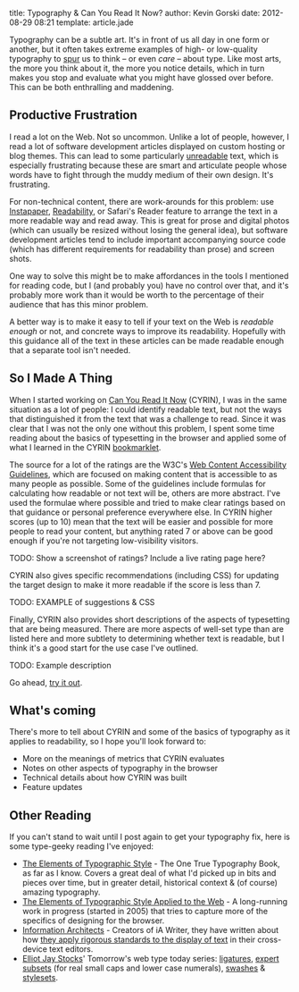 title: Typography & Can You Read It Now?
author: Kevin Gorski
date: 2012-08-29 08:21
template: article.jade

Typography can be a subtle art. It's in front of us all day in one form or another, but it often takes extreme examples of high- or low-quality typography to [spur](http://www.typographydeconstructed.com/spur/) us to think – or even *care* – about type. Like most arts, the more you think about it, the more you notice details, which in turn makes you stop and evaluate what you might have glossed over before. This can be both enthralling and maddening.

## Productive Frustration

I read a lot on the Web. Not so uncommon. Unlike a lot of people, however, I read a lot of software development articles displayed on custom hosting or blog themes. This can lead to some particularly [unreadable](http://en.wikipedia.org/wiki/Readability) text, which is especially frustrating because these are smart and articulate people whose words have to fight through the muddy medium of their own design. It's frustrating.

For non-technical content, there are work-arounds for this problem: use [Instapaper](http://instapaper.com), [Readability](http://readability.com), or Safari's Reader feature to arrange the text in a more readable way and read away. This is great for prose and digital photos (which can usually be resized without losing the general idea), but software development articles tend to include important accompanying source code (which has different requirements for readability than prose) and screen shots.

One way to solve this might be to make affordances in the tools I mentioned for reading code, but I (and probably you) have no control over that, and it's probably more work than it would be worth to the percentage of their audience that has this minor problem.

A better way is to make it easy to tell if your text on the Web is *readable enough* or not, and concrete ways to improve its readability. Hopefully with this guidance all of the text in these articles can be made readable enough that a separate tool isn't needed.

## So I Made A Thing

When I started working on [Can You Read It Now](http://canyoureaditnow.com) (CYRIN), I was in the same situation as a lot of people: I could identify readable text, but not the ways that distinguished it from the text that was a challenge to read. Since it was clear that I was not the only one without this problem, I spent some time reading about the basics of typesetting in the browser and applied some of what I learned in the CYRIN [bookmarklet](http://en.wikipedia.org/wiki/Bookmarklet).

The source for a lot of the ratings are the W3C's [Web Content Accessibility Guidelines](http://www.w3.org/WAI/intro/wcag.php), which are focused on making content that is accessible to as many people as possible. Some of the guidelines include formulas for calculating how readable or not text will be, others are more abstract. I've used the formulae where possible and tried to make clear ratings based on that guidance or personal preference everywhere else. In CYRIN higher scores (up to 10) mean that the text will be easier and possible for more people to read your content, but anything rated 7 or above can be good enough if you're not targeting low-visibility visitors.

TODO: Show a screenshot of ratings? Include a live rating page here?

CYRIN also gives specific recommendations (including CSS) for updating the target design to make it more readable if the score is less than 7.

TODO: EXAMPLE of suggestions & CSS

Finally, CYRIN also provides short descriptions of the aspects of typesetting that are being measured. There are more aspects of well-set type than are listed here and more subtlety to determining whether text is readable, but I think it's a good start for the use case I've outlined.

TODO: Example description

Go ahead, [try it out](http://canyoureaditnow.com).

## What's coming

There's more to tell about CYRIN and some of the basics of typography as it applies to readability, so I hope you'll look forward to:

* More on the meanings of metrics that CYRIN evaluates
* Notes on other aspects of typography in the browser
* Technical details about how CYRIN was built
* Feature updates

## Other Reading

If you can't stand to wait until I post again to get your typography fix, here is some type-geeky reading I've enjoyed:

* [The Elements of Typographic Style](http://en.wikipedia.org/wiki/The_Elements_of_Typographic_Style) - The One True Typography Book, as far as I know. Covers a great deal of what I'd picked up in bits and pieces over time, but in greater detail, historical context & (of course) amazing typography.
* [The Elements of Typographic Style Applied to the Web](http://webtypography.net/) - A long-running work in progress (started in 2005) that tries to capture more of the specifics of designing for the browser.
* [Information Architects](http://informationarchitects.net/blog/) - Creators of iA Writer, they have written about how [they apply rigorous standards to the display of text](http://informationarchitects.net/blog/responsive-typography-the-basics/) in their cross-device text editors.
* [Elliot Jay Stocks](http://elliotjaystocks.com/)' Tomorrow's web type today series: [ligatures](http://elliotjaystocks.com/blog/the-fine-flourish-of-the-ligature/), [expert subsets](http://elliotjaystocks.com/blog/expert-subsets-for-css-in-123/) (for real small caps and lower case numerals), [swashes](http://elliotjaystocks.com/blog/say-it-with-a-swash/) & [stylesets](http://elliotjaystocks.com/blog/stylesets/).